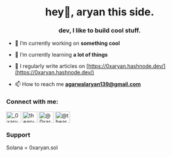 <h1 align="center">hey👋, aryan this side.</h1>
<h3 align="center">dev, I like to build cool stuff.</h3>

- 🔭 I’m currently working on **something cool**

- 🌱 I’m currently learning **a lot of things**

- 📝 I regularly write articles on [https://0xaryan.hashnode.dev/](https://0xaryan.hashnode.dev/)

- 📫 How to reach me **agarwalaryan139@gmail.com**

<h3 align="left">Connect with me:</h3>
<p align="left">
<a href="https://x.com/_0xaryan" target="blank"><img align="center" src="https://raw.githubusercontent.com/rahuldkjain/github-profile-readme-generator/master/src/images/icons/Social/twitter.svg" alt="_0xaryan" height="30" width="40" /></a>
<a href="https://linkedin.com/in/thearyanag" target="blank"><img align="center" src="https://raw.githubusercontent.com/rahuldkjain/github-profile-readme-generator/master/src/images/icons/Social/linked-in-alt.svg" alt="thearyanag" height="30" width="40" /></a>
<a href="https://hashnode.com/@0xaryan" target="blank"><img align="center" src="https://raw.githubusercontent.com/rahuldkjain/github-profile-readme-generator/master/src/images/icons/Social/hashnode.svg" alt="@0xaryan" height="30" width="40" /></a>
<a href="https://www.youtube.com/c/@thearyanag" target="blank"><img align="center" src="https://raw.githubusercontent.com/rahuldkjain/github-profile-readme-generator/master/src/images/icons/Social/youtube.svg" alt="@thearyanag" height="30" width="40" /></a>
</p>

<h3>Support</h3>
Solana = 0xaryan.sol
